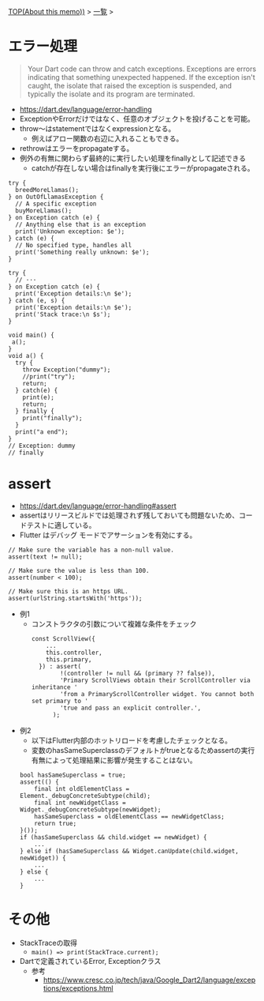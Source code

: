 [TOP(About this memo))](../README.md) > [一覧](./README.md) >


# エラー処理
> Your Dart code can throw and catch exceptions. Exceptions are errors indicating that something unexpected happened. If the exception isn't caught, the isolate that raised the exception is suspended, and typically the isolate and its program are terminated.
* https://dart.dev/language/error-handling
* ExceptionやErrorだけではなく、任意のオブジェクトを投げることを可能。
* throw〜はstatementではなくexpressionとなる。
    * 例えばアロー関数の右辺に入れることもできる。
* rethrowはエラーをpropagateする。
* 例外の有無に関わらず最終的に実行したい処理をfinallyとして記述できる
    * catchが存在しない場合はfinallyを実行後にエラーがpropagateされる。

```
try {
  breedMoreLlamas();
} on OutOfLlamasException {
  // A specific exception
  buyMoreLlamas();
} on Exception catch (e) {
  // Anything else that is an exception
  print('Unknown exception: $e');
} catch (e) {
  // No specified type, handles all
  print('Something really unknown: $e');
}
```
```
try {
  // ···
} on Exception catch (e) {
  print('Exception details:\n $e');
} catch (e, s) {
  print('Exception details:\n $e');
  print('Stack trace:\n $s');
}
```
```
void main() {
 a(); 
}
void a() {
  try {
    throw Exception("dummy");
    //print("try");
    return;
  } catch(e) {
    print(e);
    return;
  } finally {
    print("finally");
  }
  print("a end");
}
// Exception: dummy
// finally
```


# assert
* https://dart.dev/language/error-handling#assert
* assertはリリースビルドでは処理されず残しておいても問題ないため、コードテストに適している。
* Flutter はデバッグ モードでアサーションを有効にする。
```
// Make sure the variable has a non-null value.
assert(text != null);

// Make sure the value is less than 100.
assert(number < 100);

// Make sure this is an https URL.
assert(urlString.startsWith('https'));
```
* 例1
  * コンストラクタの引数について複雑な条件をチェック
    ```
    const ScrollView({
        ...
        this.controller,
        this.primary,
      }) : assert(
            !(controller != null && (primary ?? false)),
            'Primary ScrollViews obtain their ScrollController via inheritance '
            'from a PrimaryScrollController widget. You cannot both set primary to '
            'true and pass an explicit controller.',
          );

    ```
* 例2
  * 以下はFlutter内部のホットリロードを考慮したチェックとなる。
  * 変数のhasSameSuperclassのデフォルトがtrueとなるためassertの実行有無によって処理結果に影響が発生することはない。
  ```
  bool hasSameSuperclass = true;
  assert(() {
      final int oldElementClass = Element._debugConcreteSubtype(child);
      final int newWidgetClass = Widget._debugConcreteSubtype(newWidget);
      hasSameSuperclass = oldElementClass == newWidgetClass;
      return true;
  }());
  if (hasSameSuperclass && child.widget == newWidget) {
      ...
  } else if (hasSameSuperclass && Widget.canUpdate(child.widget, newWidget)) {
      ...
  } else {
      ...
  }
  ```

# その他
* StackTraceの取得
  * `main() => print(StackTrace.current);`
* Dartで定義されているError, Exceptionクラス
    * 参考
        * https://www.cresc.co.jp/tech/java/Google_Dart2/language/exceptions/exceptions.html

